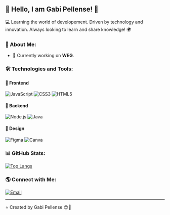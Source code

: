 ## 👋 Hello, I am Gabi Pellense! 🚀

💻 Learning the world of developement. Driven by technology and innovation. Always looking to learn and share knowledge! 🌍

### 🚀 About Me:
- 🔭 Currently working on **WEG**.

### 🛠️ Technologies and Tools:
#### 🌟 Frontend
 ![JavaScript](https://img.shields.io/badge/JavaScript-F7DF1E?style=for-the-badge&logo=javascript&logoColor=black)
 ![CSS3](https://img.shields.io/badge/CSS3-1572B6?style=for-the-badge&logo=css3&logoColor=white)
 ![HTML5](https://img.shields.io/badge/HTML5-E34F26?style=for-the-badge&logo=html5&logoColor=white)

#### 🚀 Backend
 ![Node.js](https://img.shields.io/badge/Node.js-339933?style=for-the-badge&logo=nodedotjs&logoColor=white)
 ![Java](https://img.shields.io/badge/Java-007396?style=for-the-badge&logo=java&logoColor=white)

#### 🎨 Design
 ![Figma](https://img.shields.io/badge/Figma-F24E1E?style=for-the-badge&logo=figma&logoColor=white)
 ![Canva](https://img.shields.io/badge/Canva-00C4CC?style=for-the-badge&logo=canva&logoColor=white)

### 📊 GitHub Stats:
 [![Top Langs](https://github-readme-stats.vercel.app/api/top-langs/?username=gabiipellense&layout=compact&theme=tokyonight)](https://github.com/anuraghazra/github-readme-stats)

### 🌎 Connect with Me:
 [![Email](https://img.shields.io/badge/Email-D14836?style=for-the-badge&logo=gmail&logoColor=white)](mailto:gabipellense@gmail.com)

---
⭐️ Created by Gabi Pellense 😊🚀
